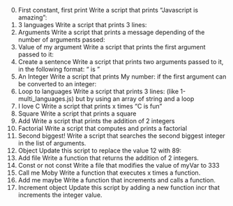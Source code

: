 0. First constant, first print
Write a script that prints “Javascript is amazing”:
1. 3 languages
Write a script that prints 3 lines:
2. Arguments
Write a script that prints a message depending of the number of arguments passed:
3. Value of my argument
Write a script that prints the first argument passed to it:
4. Create a sentence
Write a script that prints two arguments passed to it, in the following format: “ is ”
5. An Integer
Write a script that prints My number: if the first argument can be converted to an integer:
6. Loop to languages
Write a script that prints 3 lines: (like 1-multi_languages.js) but by using an array of string and a loop
7. I love C
Write a script that prints x times “C is fun”
8. Square
Write a script that prints a square
9. Add
Write a script that prints the addition of 2 integers
10. Factorial
Write a script that computes and prints a factorial
11. Second biggest!
Write a script that searches the second biggest integer in the list of arguments.
12. Object
Update this script to replace the value 12 with 89:
13. Add file
Write a function that returns the addition of 2 integers.
14. Const or not const
Write a file that modifies the value of myVar to 333
15. Call me Moby
Write a function that executes x times a function.
16. Add me maybe
Write a function that increments and calls a function.
17. Increment object
Update this script by adding a new function incr that increments the integer value.
